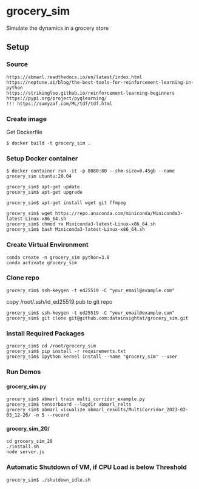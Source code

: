 # grocery_sim
Simulate the dynamics in a grocery store

## Setup

### Source

    https://abmarl.readthedocs.io/en/latest/index.html
    https://neptune.ai/blog/the-best-tools-for-reinforcement-learning-in-python
    https://strikingloo.github.io/reinforcement-learning-beginners
    https://pypi.org/project/pyqlearning/
    !!! https://samyzaf.com/ML/tdf/tdf.html
    
### Create image

Get Dockerfile

    $ docker build -t grocery_sim .

### Setup Docker container

    $ docker container run -it -p 8080:80 --shm-size=0.45gb --name grocery_sim ubuntu:20.04
  
    grocery_sim$ apt-get update
    grocery_sim$ apt-get upgrade
    
    grocery_sim$ apt-get install wget git ffmpeg

    grocery_sim$ wget https://repo.anaconda.com/miniconda/Miniconda3-latest-Linux-x86_64.sh
    grocery_sim$ chmod +x Miniconda3-latest-Linux-x86_64.sh
    grocery_sim$ bash Miniconda3-latest-Linux-x86_64.sh
    
### Create Virtual Environment

    conda create -n grocery_sim python=3.8
    conda activate grocery_sim
    
### Clone repo

    grocery_sim$ ssh-keygen -t ed25519 -C "your_email@example.com"
    
copy /root/.ssh/id_ed25519.pub to git repo

    grocery_sim$ ssh-keygen -t ed25519 -C "your_email@example.com"
    grocery_sim$ git clone git@github.com:datainsightat/grocery_sim.git

### Install Required Packages

    grocery_sim$ cd /root/grocery_sim
    grocery_sim$ pip install -r requirements.txt
    grocery_sim$ ipython kernel install --name "grocery_sim" --user

### Run Demos

#### grocery_sim.py

    grocery_sim$ abmarl train multi_corridor_example.py
    grocery_sim$ tensorboard --logdir abmarl_relts
    grocery_sim$ abmarl visualize abmarl_results/MultiCorridor_2023-02-03_12-26/ -n 5 --record

#### grocery_sim_20/

    cd grocery_sim_20
    ./install.sh
    node server.js

### Automatic Shutdown of VM, if CPU Load is below Threshold

    grocery_sim$ ./shutdown_idle.sh 
